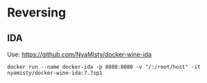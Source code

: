 # Reversing

## IDA

Use: https://github.com/NyaMisty/docker-wine-ida

```
docker run --name docker-ida -p 8080:8080 -v "/:/root/host" -it nyamisty/docker-wine-ida:7.7sp1
```